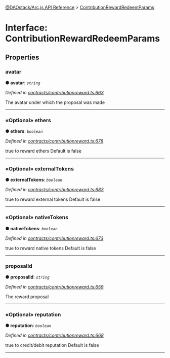 [@DAOstack/Arc.js API Reference](../README.md) > [ContributionRewardRedeemParams](../interfaces/contributionrewardredeemparams.md)



# Interface: ContributionRewardRedeemParams


## Properties
<a id="avatar"></a>

###  avatar

**●  avatar**:  *`string`* 

*Defined in [contracts/contributionreward.ts:663](https://github.com/daostack/arc.js/blob/0fff6d4/lib/contracts/contributionreward.ts#L663)*



The avatar under which the proposal was made




___

<a id="ethers"></a>

### «Optional» ethers

**●  ethers**:  *`boolean`* 

*Defined in [contracts/contributionreward.ts:678](https://github.com/daostack/arc.js/blob/0fff6d4/lib/contracts/contributionreward.ts#L678)*



true to reward ethers Default is false




___

<a id="externaltokens"></a>

### «Optional» externalTokens

**●  externalTokens**:  *`boolean`* 

*Defined in [contracts/contributionreward.ts:683](https://github.com/daostack/arc.js/blob/0fff6d4/lib/contracts/contributionreward.ts#L683)*



true to reward external tokens Default is false




___

<a id="nativetokens"></a>

### «Optional» nativeTokens

**●  nativeTokens**:  *`boolean`* 

*Defined in [contracts/contributionreward.ts:673](https://github.com/daostack/arc.js/blob/0fff6d4/lib/contracts/contributionreward.ts#L673)*



true to reward native tokens Default is false




___

<a id="proposalid"></a>

###  proposalId

**●  proposalId**:  *`string`* 

*Defined in [contracts/contributionreward.ts:659](https://github.com/daostack/arc.js/blob/0fff6d4/lib/contracts/contributionreward.ts#L659)*



The reward proposal




___

<a id="reputation"></a>

### «Optional» reputation

**●  reputation**:  *`boolean`* 

*Defined in [contracts/contributionreward.ts:668](https://github.com/daostack/arc.js/blob/0fff6d4/lib/contracts/contributionreward.ts#L668)*



true to credit/debit reputation Default is false




___


